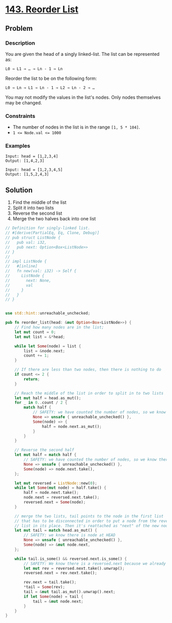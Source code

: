 # [143. Reorder List](https://leetcode.com/problems/reorder-list/)

## Problem

### Description

You are given the head of a singly linked-list. The list can be represented as:

```text
L0 → L1 → … → Ln - 1 → Ln
```

Reorder the list to be on the following form:

```text
L0 → Ln → L1 → Ln - 1 → L2 → Ln - 2 → …
```

You may not modify the values in the list's nodes. Only nodes themselves may be
changed.

### Constraints

* The number of nodes in the list is in the range `[1, 5 * 104]`.
* `1 <= Node.val <= 1000`

### Examples

```text
Input: head = [1,2,3,4]
Output: [1,4,2,3]
```

```text
Input: head = [1,2,3,4,5]
Output: [1,5,2,4,3]
```

## Solution

1. Find the middle of the list
2. Split it into two lists
3. Reverse the second list
4. Merge the two halves back into one list

```rust
// Definition for singly-linked list.
// #[derive(PartialEq, Eq, Clone, Debug)]
// pub struct ListNode {
//   pub val: i32,
//   pub next: Option<Box<ListNode>>
// }
// 
// impl ListNode {
//   #[inline]
//   fn new(val: i32) -> Self {
//     ListNode {
//       next: None,
//       val
//     }
//   }
// }


use std::hint::unreachable_unchecked;

pub fn reorder_list(head: &mut Option<Box<ListNode>>) {
    // Find how many nodes are in the list;
    let mut count = 0;
    let mut list = &*head;

    while let Some(node) = list {
        list = &node.next;
        count += 1;
    }

    // If there are less than two nodes, then there is nothing to do
    if count <= 2 {
        return;
    }

    // Reach the middle of the list in order to split in to two lists
    let mut half = head.as_mut();
    for _ in 0..count / 2 {
        match half {
            // SAFETY: we have counted the number of nodes, so we know there are more nodes
            None => unsafe { unreachable_unchecked() },
            Some(node) => {
                half = node.next.as_mut();
            }
        }
    }

    // Reverse the second half
    let mut half = match half {
        // SAFETY: we have counted the number of nodes, so we know there are more nodes
        None => unsafe { unreachable_unchecked() },
        Some(node) => node.next.take(),
    };

    let mut reversed = ListNode::new(0);
    while let Some(mut node) = half.take() {
        half = node.next.take();
        node.next = reversed.next.take();
        reversed.next = Some(node);
    }

    // merge the two lists, tail points to the node in the first list
    // that has to be disconnected in order to put a node from the reversed
    // list in its place. Then it's reattached as "next" of the new node
    let mut tail = match head.as_mut() {
        // SAFETY: we know there is node at HEAD
        None => unsafe { unreachable_unchecked() },
        Some(node) => &mut node.next,
    };

    while tail.is_some() && reversed.next.is_some() {
        // SAFETY: We know there is a reversed.next because we already checked it
        let mut rev = reversed.next.take().unwrap();
        reversed.next = rev.next.take();

        rev.next = tail.take();
        *tail = Some(rev);
        tail = &mut tail.as_mut().unwrap().next;
        if let Some(node) = tail {
            tail = &mut node.next;
        }
    }
}
```
